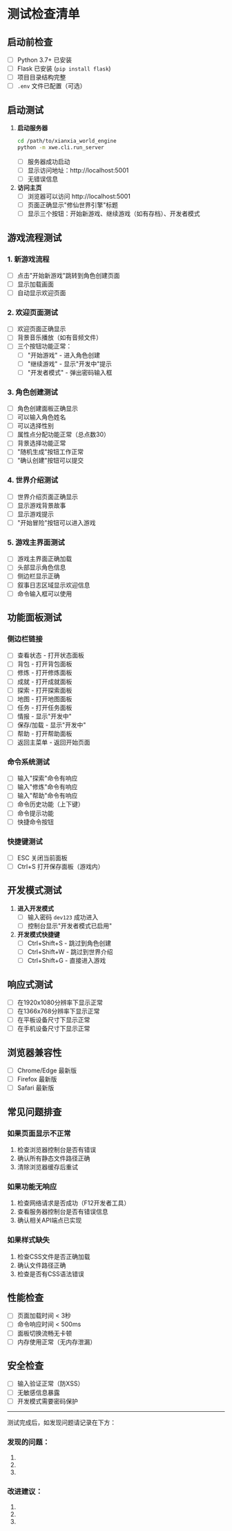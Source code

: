 # 测试检查清单

## 启动前检查

- [ ] Python 3.7+ 已安装
- [ ] Flask 已安装 (`pip install flask`)
- [ ] 项目目录结构完整
- [ ] `.env` 文件已配置（可选）

## 启动测试

1. **启动服务器**
   ```bash
   cd /path/to/xianxia_world_engine
   python -m xwe.cli.run_server
   ```
   - [ ] 服务器成功启动
   - [ ] 显示访问地址：http://localhost:5001
   - [ ] 无错误信息

2. **访问主页**
   - [ ] 浏览器可以访问 http://localhost:5001
   - [ ] 页面正确显示"修仙世界引擎"标题
   - [ ] 显示三个按钮：开始新游戏、继续游戏（如有存档）、开发者模式

## 游戏流程测试

### 1. 新游戏流程
- [ ] 点击"开始新游戏"跳转到角色创建页面
- [ ] 显示加载画面
- [ ] 自动显示欢迎页面

### 2. 欢迎页面测试
- [ ] 欢迎页面正确显示
- [ ] 背景音乐播放（如有音频文件）
- [ ] 三个按钮功能正常：
  - [ ] "开始游戏" - 进入角色创建
  - [ ] "继续游戏" - 显示"开发中"提示
  - [ ] "开发者模式" - 弹出密码输入框

### 3. 角色创建测试
- [ ] 角色创建面板正确显示
- [ ] 可以输入角色姓名
- [ ] 可以选择性别
- [ ] 属性点分配功能正常（总点数30）
- [ ] 背景选择功能正常
- [ ] "随机生成"按钮工作正常
- [ ] "确认创建"按钮可以提交

### 4. 世界介绍测试
- [ ] 世界介绍页面正确显示
- [ ] 显示游戏背景故事
- [ ] 显示游戏提示
- [ ] "开始冒险"按钮可以进入游戏

### 5. 游戏主界面测试
- [ ] 游戏主界面正确加载
- [ ] 头部显示角色信息
- [ ] 侧边栏显示正确
- [ ] 叙事日志区域显示欢迎信息
- [ ] 命令输入框可以使用

## 功能面板测试

### 侧边栏链接
- [ ] 查看状态 - 打开状态面板
- [ ] 背包 - 打开背包面板
- [ ] 修炼 - 打开修炼面板
- [ ] 成就 - 打开成就面板
- [ ] 探索 - 打开探索面板
- [ ] 地图 - 打开地图面板
- [ ] 任务 - 打开任务面板
- [ ] 情报 - 显示"开发中"
- [ ] 保存/加载 - 显示"开发中"
- [ ] 帮助 - 打开帮助面板
- [ ] 返回主菜单 - 返回开始页面

### 命令系统测试
- [ ] 输入"探索"命令有响应
- [ ] 输入"修炼"命令有响应
- [ ] 输入"帮助"命令有响应
- [ ] 命令历史功能（上下键）
- [ ] 命令提示功能
- [ ] 快捷命令按钮

### 快捷键测试
- [ ] ESC 关闭当前面板
- [ ] Ctrl+S 打开保存面板（游戏内）

## 开发模式测试

1. **进入开发模式**
   - [ ] 输入密码 `dev123` 成功进入
   - [ ] 控制台显示"开发者模式已启用"

2. **开发模式快捷键**
   - [ ] Ctrl+Shift+S - 跳过到角色创建
   - [ ] Ctrl+Shift+W - 跳过到世界介绍
   - [ ] Ctrl+Shift+G - 直接进入游戏

## 响应式测试

- [ ] 在1920x1080分辨率下显示正常
- [ ] 在1366x768分辨率下显示正常
- [ ] 在平板设备尺寸下显示正常
- [ ] 在手机设备尺寸下显示正常

## 浏览器兼容性

- [ ] Chrome/Edge 最新版
- [ ] Firefox 最新版
- [ ] Safari 最新版

## 常见问题排查

### 如果页面显示不正常
1. 检查浏览器控制台是否有错误
2. 确认所有静态文件路径正确
3. 清除浏览器缓存后重试

### 如果功能无响应
1. 检查网络请求是否成功（F12开发者工具）
2. 查看服务器控制台是否有错误信息
3. 确认相关API端点已实现

### 如果样式缺失
1. 检查CSS文件是否正确加载
2. 确认文件路径正确
3. 检查是否有CSS语法错误

## 性能检查

- [ ] 页面加载时间 < 3秒
- [ ] 命令响应时间 < 500ms
- [ ] 面板切换流畅无卡顿
- [ ] 内存使用正常（无内存泄漏）

## 安全检查

- [ ] 输入验证正常（防XSS）
- [ ] 无敏感信息暴露
- [ ] 开发模式需要密码保护

---

测试完成后，如发现问题请记录在下方：

### 发现的问题：
1.
2.
3.

### 改进建议：
1.
2.
3.
